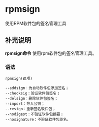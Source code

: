 rpmsign
===

使用RPM软件包的签名管理工具

## 补充说明

**rpmsign命令** 使用rpm软件包的签名管理工具。

### 语法  

```
rpmsign(选项)
```

  

```
--addsign：为自动软件包添加签名；
--checksig：验证软件包签名；
--delsign：删除软件包签名；
--import：导入公钥；
--resign：重新签名软件包；
--nodigest：不验证软件包摘要；
--nosignature：不验证软件包签名。
```


